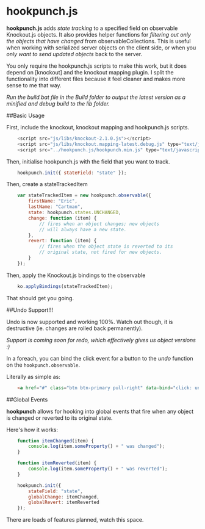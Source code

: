 hookpunch.js
============

**hookpunch.js** adds *state tracking* to a specified field on observable Knockout.js objects. 
It also provides helper functions for *filtering out only the objects that have changed* from 
observableCollections. This is useful when working with serialized server objects on the client 
side, or when you *only want to send updated objects* back to the server.

You only require the hookpunch.js scripts to make this work, but it does depend on [knockout] and 
the knockout mapping plugin. I split the functionality into different files because it feel cleaner 
and makes more sense to me that way. 

*Run the build.bat file in the Build folder to output the latest version as a minified and debug 
build to the lib folder.*

##Basic Usage

First, include the knockout, knockout mapping and hookpunch.js scripts.

```js
	<script src="js/libs/knockout-2.1.0.js"></script>
	<script src="js/libs/knockout.mapping-latest.debug.js" type="text/javascript"></script>
    <script src="../hookpunch.js/hookpunch.min.js" type="text/javascript"></script>
```

Then, initialise hookpunch.js with the field that you want to track.

```js
	hookpunch.init({ stateField: "state" });
```

Then, create a stateTrackedItem

```js
	var stateTrackedItem = new hookpunch.observable({
        firstName: "Eric",
        lastName: "Cartman",
        state: hookpunch.states.UNCHANGED,
        change: function (item) {
            // fires when an object changes; new objects 
			// will always have a new state.
        },
        revert: function (item) {
			// fires when the object state is reverted to its 
			// original state, not fired for new objects.
        }
    });
```
Then, apply the Knockout.js bindings to the observable

```js
	ko.applyBindings(stateTrackedItem);
```

That should get you going.

##Undo Support!!!

Undo is now supported and working 100%. Watch out though, it is destructive (ie. changes are rolled back permanently).

*Support is coming soon for redo, which effectively gives us object versions :)*

In a foreach, you can bind the click event for a button to the *undo* function on the `hookpunch.observable`. 

Literally as simple as:

```html
	<a href="#" class="btn btn-primary pull-right" data-bind="click: undo">
```

##Global Events

**hookpunch** allows for hooking into global events that fire when any object is changed or reverted to its original state. 

Here's how it works:

```js
    function itemChanged(item) {
        console.log(item.someProperty() + " was changed");
    }

    function itemReverted(item) {
        console.log(item.someProperty() + " was reverted");
    }

    hookpunch.init({ 
		stateField: "state", 
		globalChange: itemChanged, 
		globalRevert: itemReverted 
	});
```

There are loads of features planned, watch this space.
